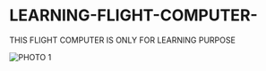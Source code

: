 # LEARNING-FLIGHT-COMPUTER-
THIS FLIGHT COMPUTER IS ONLY FOR LEARNING PURPOSE 


![PHOTO 1](https://github.com/PIEspace/LEARNING-FLIGHT-COMPUTER-/assets/134577378/42b320de-5bd4-46ed-9db6-cc06b06ef4dd)
